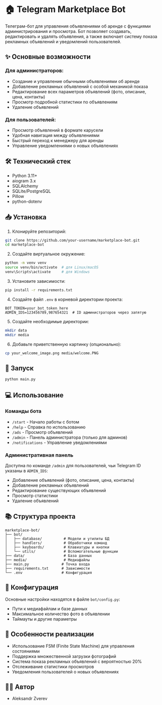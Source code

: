 # 🏠 Telegram Marketplace Bot

Телеграм-бот для управления объявлениями об аренде с функциями администрирования и просмотра. Бот позволяет создавать, редактировать и удалять объявления, а также включает систему показа рекламных объявлений и уведомлений пользователей.

## ✨ Основные возможности

### Для администраторов:
- Создание и управление обычными объявлениями об аренде
- Добавление рекламных объявлений с особой механикой показа
- Редактирование всех параметров объявлений (фото, описание, цена, контакты)
- Просмотр подробной статистики по объявлениям
- Удаление объявлений

### Для пользователей:
- Просмотр объявлений в формате карусели
- Удобная навигация между объявлениями
- Быстрый переход к менеджеру для аренды
- Управление уведомлениями о новых объявлениях

## 🛠 Технический стек

- Python 3.11+
- aiogram 3.x
- SQLAlchemy
- SQLite/PostgreSQL
- Pillow
- python-dotenv

## 📥 Установка

1. Клонируйте репозиторий:
```bash
git clone https://github.com/your-username/marketplace-bot.git
cd marketplace-bot
```

2. Создайте виртуальное окружение:
```bash
python -m venv venv
source venv/bin/activate  # для Linux/macOS
venv\Scripts\activate     # для Windows
```

3. Установите зависимости:
```bash
pip install -r requirements.txt
```

4. Создайте файл `.env` в корневой директории проекта:
```env
BOT_TOKEN=your_bot_token_here
ADMIN_IDS=123456789,987654321  # ID администраторов через запятую
```

5. Создайте необходимые директории:
```bash
mkdir data
mkdir media
```

6. Добавьте приветственную картинку (опционально):
```bash
cp your_welcome_image.png media/welcome.PNG
```

## 🚀 Запуск

```bash
python main.py
```

## 💻 Использование

### Команды бота

- `/start` - Начало работы с ботом
- `/help` - Справка по использованию
- `/ads` - Просмотр объявлений
- `/admin` - Панель администратора (только для админов)
- `/notifications` - Управление уведомлениями

### Административная панель

Доступна по команде `/admin` для пользователей, чьи Telegram ID указаны в `ADMIN_IDS`:

- Добавление объявлений (фото, описание, цена, контакты)
- Добавление рекламных объявлений
- Редактирование существующих объявлений
- Просмотр статистики
- Удаление объявлений

## 📚 Структура проекта

```
marketplace-bot/
├── bot/
│   ├── database/          # Модели и утилиты БД
│   ├── handlers/          # Обработчики команд
│   ├── keyboards/         # Клавиатуры и кнопки
│   └── utils/             # Вспомогательные функции
├── data/                  # База данных
├── media/                 # Медиафайлы
├── main.py               # Точка входа
├── requirements.txt      # Зависимости
└── .env                  # Конфигурация
```

## 🔧 Конфигурация

Основные настройки находятся в файле `bot/config.py`:
- Пути к медиафайлам и базе данных
- Максимальное количество фото в объявлении
- Таймауты и другие параметры

## 📝 Особенности реализации

- Использование FSM (Finite State Machine) для управления состояниями
- Поддержка множественной загрузки фотографий
- Система показа рекламных объявлений с вероятностью 20%
- Отслеживание статистики просмотров
- Уведомления пользователей о новых объявлениях

## 👨‍💻 Автор

- Aleksandr Zverev